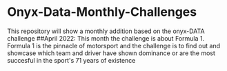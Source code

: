 # Onyx-Data-Monthly-Challenges
This repository will show a monthly addition based on the onyx-DATA challenge
##April 2022:
  This month the challenge is about Formula 1. Formula 1 is the pinnacle of motorsport and the challenge is to find out and showcase which
  team and driver have shown dominance or are the most succesful in the sport's 71 years of existence
